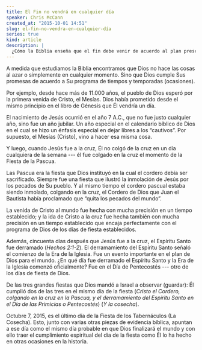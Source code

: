 ```yaml
---
title: El Fin no vendrá en cualquier día
speaker: Chris McCann
created_at: "2015-10-01 14:51"
slug: el-fin-no-vendra-en-cualquier-día
series: true
kind: article
description: |
  ¿Cómo la Biblia enseña que el fin debe venir de acuerdo al plan prescrito de Dios el cual se alinea con las fiestas del Antiguo Testamento?
---
```

A medida que estudiamos la Biblia encontramos que Dios no hace las cosas al azar o simplemente en cualquier momento. Sino que Dios cumple Sus promesas de acuerdo a Su programa de tiempos y temporadas (ocasiones).

Por ejemplo, desde hace más de 11.000 años, el pueblo de Dios esperó por la primera venida de Cristo, el Mesías. Dios había prometido desde el mismo principio en el libro de Génesis que Él vendría un día. 

El nacimiento de Jesús ocurrió en el año 7 A.C., que no fue justo cualquier año, sino fue un año jubilar. Un año especial en el calendario bíblico de Dios en el cual se hizo un énfasis especial en dejar libres a los “cautivos”. Por supuesto, el Mesías (Cristo), vino a hacer esa misma cosa.

Y luego, cuando Jesús fue a la cruz, Él no colgó de la cruz en un día cualquiera de la semana --- él fue colgado en la cruz el momento de la Fiesta de la Pascua.

Las Pascua era la fiesta que Dios instituyó en la cual el cordero debía ser sacrificado. Siempre fue una fiesta que ilustró la inmolación de Jesús por los pecados de Su pueblo. Y al mismo tiempo el cordero pascual estaba siendo inmolado, colgando en la cruz, el Cordero de Dios que Juan el Bautista había proclamado que “quita los pecados del mundo”.

La venida de Cristo al mundo fue  hecha con mucha precisión en un tiempo establecido; y la ida de Cristo a la cruz fue hecha también con mucha precisión en un tiempo establecido que encaja perfectamente con el programa de  Dios de los días de fiesta establecidos.

Además, cincuenta días después que Jesús fue a la cruz, el Espíritu Santo fue derramado (*Hechos 2:1-2*). El derramamiento del Espíritu Santo señaló el comienzo de la Era de la Iglesia. Fue un evento importante en el plan de Dios para el mundo. ¿En qué día fue derramado el Espíritu Santo y la Era de la Iglesia comenzó oficialmente? Fue en el Día de Pentecostés --- otro de los días de fiesta de Dios.

De las tres grandes fiestas que Dios mandó a Israel a observar (guardar): Él cumplió dos de las tres en el mismo día de la fiesta (*Cristo el Cordero, colgando en la cruz en la Pascua, y el derramamiento del Espíritu Santo en el Día de las Primicias o Pentecostés*) (*Y la cosecha*).

Octubre 7, 2015, es el último día de la Fiesta de los Tabernáculos (La Cosecha). Esto, junto con varias otras piezas de evidencia bíblica, apuntan a ese día como el mismo día probable en que Dios finalizará el mundo y con ello traer el cumplimiento espiritual del día de la fiesta como Él lo ha hecho en otras ocasiones en la historia. 

